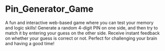 # Pin_Generator_Game
A fun and interactive web-based game where you can test your memory and logic skills! Generate a random 4-digit PIN on one side, and then try to match it by entering your guess on the other side. Receive instant feedback on whether your guess is correct or not. Perfect for challenging your brain and having a good time!
